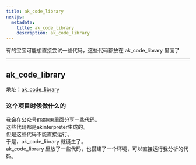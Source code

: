 ```yaml
---
title: ak_code_library
nextjs:
  metadata:
    title: ak_code_library
    description: ak_code_library
---
```


有的宝宝可能想直接尝试一些代码，这些代码都放在 ak_code_library 里面了

---

## ak_code_library

地址：[ak_code_library](https://github.com/wxy2ab/ak_code_library)

### 这个项目时候做什么的

我会在公众号`扣德探索`里面分享一些代码。   
这些代码都是akinterpreter生成的。   
但是这些代码不能直接运行。   
于是，ak_code_library 就诞生了。   
ak_code_library 里放了一些代码，也搭建了一个环境，可以直接运行我分析的代码。  
